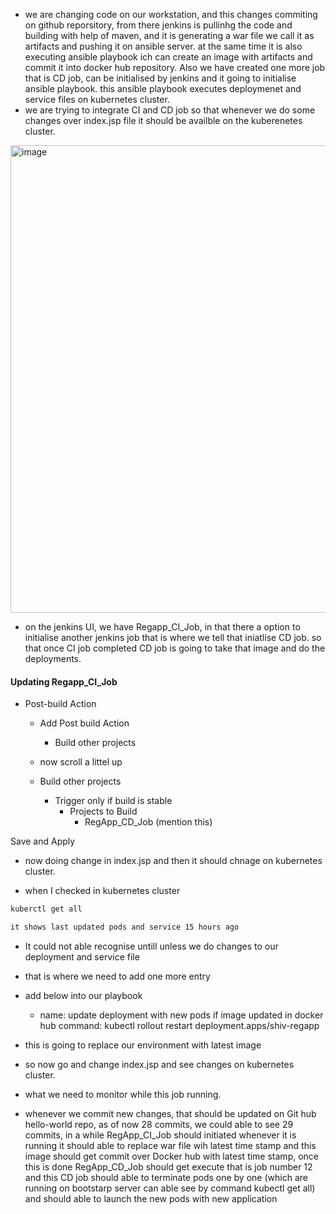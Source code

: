 - we are changing code on our workstation, and this changes commiting on github reporsitory, from there jenkins is pullinhg the code and building with help of maven, and it is generating a war file we call it as artifacts and pushing it on ansible server. at the same time it is also executing ansible playbook ich can create an image with artifacts and commit it into docker hub repository. Also we have created one more job that is CD job, can be initialised by jenkins and it going to initialise ansible playbook. this ansible playbook executes deploymenet and service files on kubernetes cluster.
- we are trying to integrate CI and CD job so that whenever we do some changes over index.jsp file it should be availble on the kuberenetes cluster.
<img width="748" alt="image" src="https://github.com/user-attachments/assets/821edefc-b1e8-4f65-9405-7fa2418c6b3b" />

- on the jenkins UI, we have Regapp_CI_Job, in that there a option to initialise another jenkins job that is where we tell that iniatlise CD job. so that once CI job completed CD job is going to take that image and do the deployments.

#### Updating Regapp_CI_Job
   - Post-build Action
      - Add Post build Action
         - Build other projects
       
      - now scroll a littel up
      - Build other projects
         - Trigger only if build is stable
            - Projects to Build
               - RegApp_CD_Job (mention this)
             
  Save and Apply

  - now doing change in index.jsp and then it should chnage on kubernetes cluster.

- when I checked in kubernetes cluster
```sh
kuberctl get all

it shows last updated pods and service 15 hours ago
```
- It could not able recognise untill unless we do changes to our deployment and service file
- that is where we need to add one more entry
- add below into our playbook

   - name: update deployment with new pods if image updated in docker hub
    command: kubectl rollout restart deployment.apps/shiv-regapp

- this is going to replace our environment with latest image
- so now go and change index.jsp and see changes on kubernetes cluster.


- what we need to monitor while this job running.
- whenever we commit new changes, that should be updated on Git hub hello-world repo, as of now 28 commits, we could able to see 29 commits, in a while RegApp_CI_Job should initiated whenever it is running it should able to replace war file wih latest time stamp and this image should get commit over Docker hub with latest time stamp, once this is done RegApp_CD_Job should get execute that is job number 12 and this CD job should able to terminate pods one by one (which are running on bootstarp server can able see by command kubectl get all) and should able to launch the new pods with new application 
    
